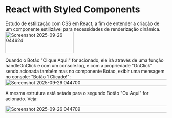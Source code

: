 # React with Styled Components

Estudo de estilização com CSS em React, a fim de entender a criação de um componente estilizável para necessidades de renderização dinâmica.
<img width="213" height="67" alt="Screenshot 2025-09-26 044624" src="https://github.com/user-attachments/assets/257caac1-b93e-4459-8a44-4c9b43904a17" />


Quando o Botão "Clique Aqui!" for acionado, ele irá através de uma função handleOnClick e com um console.log, e com a propriedade "OnClick" sendo acionada também mas no componente Botao, exibir uma mensagem no console: "Botão 1 Clicado!":
<img width="633" height="21" alt="Screenshot 2025-09-26 044700" src="https://github.com/user-attachments/assets/494d334c-25f7-417b-afe1-7e00622a6cb9" />

A mesma estrutura está setada para o segundo Botão "Ou Aqui" for acionado. Veja:

<img width="640" height="22" alt="Screenshot 2025-09-26 044709" src="https://github.com/user-attachments/assets/7bf1e52d-3d3f-46d4-9cc0-008caa10e34c" />


